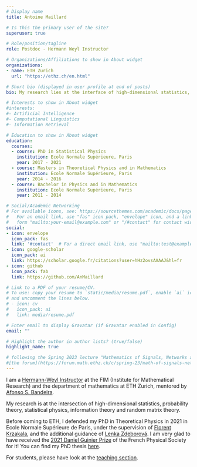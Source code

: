 ```yaml
---
# Display name
title: Antoine Maillard

# Is this the primary user of the site?
superuser: true

# Role/position/tagline
role: Postdoc - Hermann Weyl Instructor

# Organizations/Affiliations to show in About widget
organizations:
- name: ETH Zurich
  url: "https://ethz.ch/en.html"

# Short bio (displayed in user profile at end of posts)
bio: My research lies at the interface of high-dimensional statistics, statistical physics, information theory and random matrix theory.

# Interests to show in About widget
#interests:
#- Artificial Intelligence
#- Computational Linguistics
#- Information Retrieval

# Education to show in About widget
education:
  courses:
  - course: PhD in Statistical Physics
    institution: Ecole Normale Supérieure, Paris
    year: 2017 - 2021
  - course: Masters in Theoretical Physics and in Mathematics
    institution: Ecole Normale Supérieure, Paris
    year: 2014 - 2016
  - course: Bachelor in Physics and in Mathematics
    institution: Ecole Normale Supérieure, Paris
    year: 2011 - 2014

# Social/Academic Networking
# For available icons, see: https://sourcethemes.com/academic/docs/page-builder/#icons
#   For an email link, use "fas" icon pack, "envelope" icon, and a link in the
#   form "mailto:your-email@example.com" or "/#contact" for contact widget.
social:
- icon: envelope
  icon_pack: fas
  link: '#contact'  # For a direct email link, use "mailto:test@example.org".
- icon: google-scholar
  icon_pack: ai
  link: https://scholar.google.fr/citations?user=hHz2ovsAAAAJ&hl=fr
- icon: github
  icon_pack: fab
  link: https://github.com/AnMaillard

# Link to a PDF of your resume/CV.
# To use: copy your resume to `static/media/resume.pdf`, enable `ai` icons in `params.toml`, 
# and uncomment the lines below.
# - icon: cv
#   icon_pack: ai
#   link: media/resume.pdf

# Enter email to display Gravatar (if Gravatar enabled in Config)
email: ""

# Highlight the author in author lists? (true/false)
highlight_name: true

# following the Spring 2023 lecture "Mathematics of Signals, Networks and Learning", you can find all relevant information on 
#[the forum](https://forum.math.ethz.ch/c/spring-23/math-of-signals-networks-and-learning/149).
---
```

I am a [Hermann-Weyl Instructor](https://math.ethz.ch/fim/postdocs.html) at the FIM (Institute for Mathematical Research) and the department of mathematics at ETH Zurich, mentored by [Afonso S. Bandeira](https://people.math.ethz.ch/~abandeira/index.html). 

My research is at the intersection of high-dimensional statistics, probability theory, statistical physics, information theory and random matrix theory.

Before coming to ETH, I defended my PhD in Theoretical Physics in 2021 in Ecole Normale Supérieure de Paris, under the supervision of [Florent Krzakala](https://florentkrzakala.com/), and the additional guidance of [Lenka Zdeborová](https://people.epfl.ch/lenka.zdeborova).
I am very glad to have received the [2021 Daniel Guinier Prize](https://www.sfpnet.fr/laureats-des-grands-prix-de-theses-2021-de-la-sfp) of the French Physical Society for it! You can find my PhD thesis [here](uploads/phd_thesis.pdf).

For students, 
please have look at the [teaching section](#teaching).